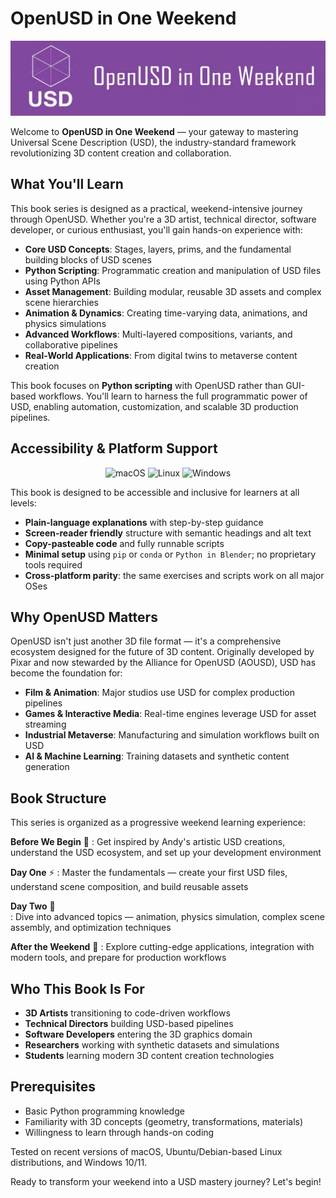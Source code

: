  # OpenUSD in One Weekend

<div align="center">
  <img src="./images/logo.png" alt="OpenUSD Logo" width="800px">
</div>

Welcome to **OpenUSD in One Weekend** — your gateway to mastering Universal Scene Description (USD), the industry-standard framework revolutionizing 3D content creation and collaboration.

## What You'll Learn

This book series is designed as a practical, weekend-intensive journey through OpenUSD. Whether you're a 3D artist, technical director, software developer, or curious enthusiast, you'll gain hands-on experience with:

- **Core USD Concepts**: Stages, layers, prims, and the fundamental building blocks of USD scenes
- **Python Scripting**: Programmatic creation and manipulation of USD files using Python APIs
- **Asset Management**: Building modular, reusable 3D assets and complex scene hierarchies
- **Animation & Dynamics**: Creating time-varying data, animations, and physics simulations
- **Advanced Workflows**: Multi-layered compositions, variants, and collaborative pipelines
- **Real-World Applications**: From digital twins to metaverse content creation

This book focuses on **Python scripting** with OpenUSD rather than GUI-based workflows. You'll learn to harness the full programmatic power of USD, enabling automation, customization, and scalable 3D production pipelines.

## Accessibility & Platform Support

<p align="center">
  <img alt="macOS" src="https://img.shields.io/badge/macOS-000000?style=for-the-badge&logo=apple&logoColor=white">
  <img alt="Linux" src="https://img.shields.io/badge/Linux-FCC624?style=for-the-badge&logo=linux&logoColor=black">
  <img alt="Windows" src="https://img.shields.io/badge/Windows-0078D6?style=for-the-badge&logo=windows&logoColor=white">
</p>


This book is designed to be accessible and inclusive for learners at all levels:

- **Plain-language explanations** with step-by-step guidance
- **Screen-reader friendly** structure with semantic headings and alt text
- **Copy-pasteable code** and fully runnable scripts
- **Minimal setup** using `pip` or `conda` or `Python in Blender`; no proprietary tools required
- **Cross-platform parity**: the same exercises and scripts work on all major OSes

## Why OpenUSD Matters

OpenUSD isn't just another 3D file format — it's a comprehensive ecosystem designed for the future of 3D content. Originally developed by Pixar and now stewarded by the Alliance for OpenUSD (AOUSD), USD has become the foundation for:

- **Film & Animation**: Major studios use USD for complex production pipelines
- **Games & Interactive Media**: Real-time engines leverage USD for asset streaming
- **Industrial Metaverse**: Manufacturing and simulation workflows built on USD
- **AI & Machine Learning**: Training datasets and synthetic content generation

## Book Structure

This series is organized as a progressive weekend learning experience:

**Before We Begin** 🎨
: Get inspired by Andy's artistic USD creations, understand the USD ecosystem, and set up your development environment

**Day One** ⚡
: Master the fundamentals — create your first USD files, understand scene composition, and build reusable assets

**Day Two** 🚀  
: Dive into advanced topics — animation, physics simulation, complex scene assembly, and optimization techniques

**After the Weekend** 🌟
: Explore cutting-edge applications, integration with modern tools, and prepare for production workflows

## Who This Book Is For

- **3D Artists** transitioning to code-driven workflows
- **Technical Directors** building USD-based pipelines  
- **Software Developers** entering the 3D graphics domain
- **Researchers** working with synthetic datasets and simulations
- **Students** learning modern 3D content creation technologies

## Prerequisites

- Basic Python programming knowledge
- Familiarity with 3D concepts (geometry, transformations, materials)
- Willingness to learn through hands-on coding




Tested on recent versions of macOS, Ubuntu/Debian-based Linux distributions, and Windows 10/11.

Ready to transform your weekend into a USD mastery journey? Let's begin!
